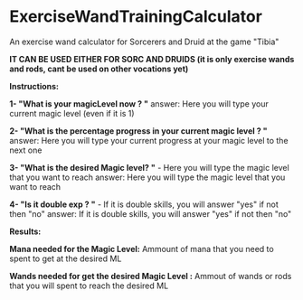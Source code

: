 # ExerciseWandTrainingCalculator
An exercise wand calculator for Sorcerers and Druid at the game "Tibia"

<strong>IT CAN BE USED EITHER FOR SORC AND DRUIDS (it is only exercise wands and rods, cant be used on other vocations yet)</strong>

<b>Instructions:</b>

<strong>1- "What is your magicLevel now ? "</strong> 
answer: Here you will type your current magic level (even if it is 1)

<strong>2- "What is the percentage progress in your current magic level ? "</strong>
answer: Here you will type your current progress at your magic level to the next one

<strong>3- "What is the desired Magic level? "</strong> - Here you will type the magic level that you want to reach
answer: Here you will type the magic level that you want to reach

<strong>4- "Is it double exp ? "</strong> - If it is double skills, you will answer "yes" if not then "no"
answer: If it is double skills, you will answer "yes" if not then "no"


<b>Results:</b>

<strong>Mana needed for the Magic Level:</strong> Ammount of mana that you need to spent to get at the desired ML

<strong>Wands needed for get the desired Magic Level :</strong> Ammout of wands or rods that you will spent to reach the desired ML
